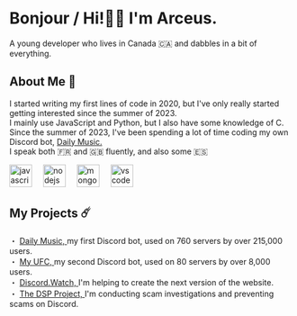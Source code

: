 <h1 align="left">Bonjour / Hi!👋🏻 I'm Arceus.
</h1>
<p align="left">A young developer who lives in Canada 🇨🇦 and dabbles in a bit of everything.
</p>
<h2 align="left">About Me  📝
</h2>
<p align="left">I started writing my first lines of code in 2020, but I've only really started getting interested since the summer of 2023.
  <br>I mainly use JavaScript and Python, but I also have some knowledge of C.
  <br>Since the summer of 2023, I've been spending a lot of time coding my own Discord bot, 
  <a href="https://daily-music.xyz">Daily Music.
  </a>
  <br>I speak both 🇫🇷 and 🇬🇧 fluently, and also some 🇪🇸
</p>
<div align="left">
  <img src="https://skillicons.dev/icons?i=js" height="40" alt="javascript logo"  />
  <img width="12" />
  <img src="https://skillicons.dev/icons?i=nodejs" height="40" alt="nodejs logo"  />
  <img width="12" />
  <img src="https://skillicons.dev/icons?i=mongodb" height="40" alt="mongodb logo"  />
  <img width="12" />
  <img src="https://skillicons.dev/icons?i=vscodium" height="40" alt="vscode logo"  />
</div>
<h2 align="left">My Projects ☄️
</h2>
<p align="left">・ 
  <a href="https://daily-music.xyz">Daily Music,
  </a>my first Discord bot, used on 760 servers by over 215,000 users.
  <br>・ 
  <a href="https://top.gg/bot/1247269790993879200">My UFC,
  </a>my second Discord bot, used on 80 servers by over 8,000 users.
  <br>・ 
  <a href="https://discord.watch">Discord.Watch,
  </a>I'm helping to create the next version of the website.
  <br>・ 
  <a href="https://github.com/Discord-AntiScam">The DSP Project,
  </a>I'm conducting scam investigations and preventing scams on Discord.
</p>

